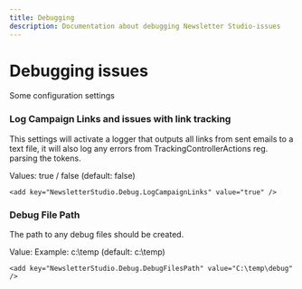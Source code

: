 ```yaml
---
title: Debugging
description: Documentation about debugging Newsletter Studio-issues
---
```

# Debugging issues

Some configuration settings

### Log Campaign Links and issues with link tracking
This settings will activate a logger that outputs all links from sent emails to a text file, it will also log any errors from TrackingControllerActions reg. parsing the tokens.

Values: true / false (default: false)

```
<add key="NewsletterStudio.Debug.LogCampaignLinks" value="true" />
```

### Debug File Path
The path to any debug files should be created.

Value: Example: c:\temp (default: c:\temp)
```
<add key="NewsletterStudio.Debug.DebugFilesPath" value="C:\temp\debug" />
```
